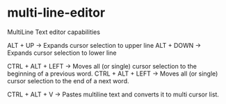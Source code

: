 # multi-line-editor
MultiLine Text editor capabilities

ALT + UP             ->   Expands cursor selection to upper line
ALT + DOWN           ->   Expands cursor selection to lower line

CTRL + ALT + LEFT    ->   Moves all (or single) cursor selection to the beginning of a previous word.
CTRL + ALT + LEFT    ->   Moves all (or single) cursor selection to the end of a next word.

CTRL + ALT + V       ->   Pastes multiline text and converts it to multi cursor list.
